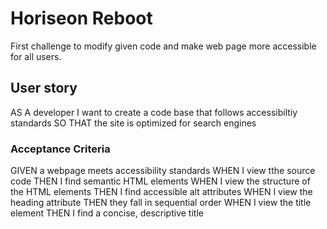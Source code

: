 # Horiseon Reboot
First challenge to modify given code and make web page more accessible for all users.

## User story
AS A developer I want to create a code base that follows accessibiltiy standards SO THAT the site is optimized for search engines

### Acceptance Criteria
GIVEN a webpage meets accessibility standards
WHEN I view tthe source code
THEN I find semantic HTML elements
WHEN I view the structure of the HTML elements
THEN I find accessible alt attributes
WHEN I view the heading attribute
THEN they fall in sequential order
WHEN I view the title element
THEN I find a concise, descriptive title

